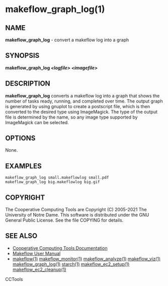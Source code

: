 






















# makeflow_graph_log(1)

## NAME
**makeflow_graph_log** - convert a makeflow log into a graph

## SYNOPSIS
**makeflow_graph_log _&lt;logfile&gt;_ _&lt;imagefile&gt;_**

## DESCRIPTION

**makeflow_graph_log** converts a makeflow log into a graph
that shows the number of tasks ready, running, and completed over time.
The output graph is generated by using gnuplot to create a postscript
file, which is then converted to the desired type using ImageMagick.
The type of the output file is determined by the name, so any image
type supported by ImageMagick can be selected.

## OPTIONS
None.

## EXAMPLES

```
makeflow_graph_log small.makeflowlog small.pdf
makeflow_graph_log big.makeflowlog big.gif
```

## COPYRIGHT

The Cooperative Computing Tools are Copyright (C) 2005-2021 The University of Notre Dame.  This software is distributed under the GNU General Public License.  See the file COPYING for details.

## SEE ALSO


- [Cooperative Computing Tools Documentation]("../index.html")
- [Makeflow User Manual]("../makeflow.html")
- [makeflow(1)](makeflow.md) [makeflow_monitor(1)](makeflow_monitor.md) [makeflow_analyze(1)](makeflow_analyze.md) [makeflow_viz(1)](makeflow_viz.md) [makeflow_graph_log(1)](makeflow_graph_log.md) [starch(1)](starch.md) [makeflow_ec2_setup(1)](makeflow_ec2_setup.md) [makeflow_ec2_cleanup(1)](makeflow_ec2_cleanup.md)


CCTools
